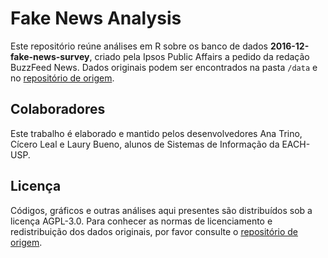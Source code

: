 # Fake News Analysis
Este repositório reúne análises em R sobre os banco de dados **2016-12-fake-news-survey**, criado pela Ipsos Public Affairs a pedido da redação BuzzFeed News. Dados originais podem ser encontrados na pasta `/data` e no [repositório de origem](https://github.com/BuzzFeedNews/2016-12-fake-news-survey).

## Colaboradores
Este trabalho é elaborado e mantido pelos desenvolvedores Ana Trino, Cícero Leal e Laury Bueno, alunos de Sistemas de Informação da EACH-USP.

## Licença
Códigos, gráficos e outras análises aqui presentes são distribuídos sob a licença AGPL-3.0. Para conhecer as normas de licenciamento e redistribuição dos dados originais, por favor consulte o [repositório de origem](https://github.com/BuzzFeedNews/2016-12-fake-news-survey).
